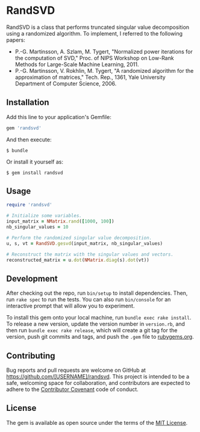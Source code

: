 # RandSVD

RandSVD is a class that performs truncated singular value decomposition using a randomized algorithm.
To implement, I referred to the following papers:

- P.-G. Martinsson, A. Szlam, M. Tygert, "Normalized power iterations for the computation of SVD," Proc. of NIPS Workshop on Low-Rank Methods for Large-Scale Machine Learning, 2011.
- P.-G. Martinsson, V. Rokhlin, M. Tygert, "A randomized algorithm for the approximation of matrices," Tech. Rep., 1361, Yale University Department of Computer Science, 2006.

## Installation

Add this line to your application's Gemfile:

```ruby
gem 'randsvd'
```

And then execute:

    $ bundle

Or install it yourself as:

    $ gem install randsvd

## Usage

```ruby
require 'randsvd'

# Initialize some variables.
input_matrix = NMatrix.rand([1000, 100])
nb_singular_values = 10

# Perform the randomized singular value decomposition.
u, s, vt = RandSVD.gesvd(input_matrix, nb_singular_values)

# Reconstruct the matrix with the singular values and vectors.
reconstructed_matrix = u.dot(NMatrix.diag(s).dot(vt))
```

## Development

After checking out the repo, run `bin/setup` to install dependencies. Then, run `rake spec` to run the tests. You can also run `bin/console` for an interactive prompt that will allow you to experiment.

To install this gem onto your local machine, run `bundle exec rake install`. To release a new version, update the version number in `version.rb`, and then run `bundle exec rake release`, which will create a git tag for the version, push git commits and tags, and push the `.gem` file to [rubygems.org](https://rubygems.org).

## Contributing

Bug reports and pull requests are welcome on GitHub at https://github.com/[USERNAME]/randsvd. This project is intended to be a safe, welcoming space for collaboration, and contributors are expected to adhere to the [Contributor Covenant](http://contributor-covenant.org) code of conduct.

## License

The gem is available as open source under the terms of the [MIT License](http://opensource.org/licenses/MIT).
